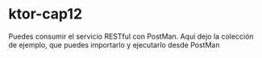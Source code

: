 # ktor-cap12
Puedes consumir el servicio RESTful con PostMan. Aqui dejo la colección de ejemplo, que puedes importarlo y ejecutarlo desde PostMan
